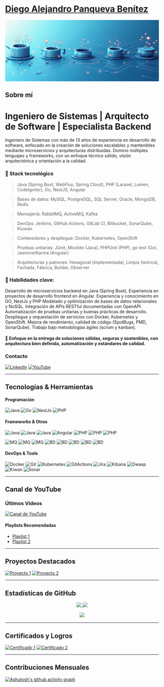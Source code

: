 # [Diego Alejandro Panqueva Benítez](https://www.linkedin.com/in/diego-alejandro-panqueva-benitez)


<img src="./assets/banner.jpg" alt="Banner Personalizado" width="600" height="200">

## Sobre mí
# Ingeniero de Sistemas | Arquitecto de Software | Especialista Backend
Ingeniero de Sistemas con más de 13 años de experiencia en desarrollo de software, enfocado en la creación de soluciones escalables y mantenibles mediante microservicios y arquitecturas distribuidas. Domino múltiples lenguajes y frameworks, con un enfoque técnico sólido, visión arquitectónica y orientación a la calidad.

### 🔧 Stack tecnológico
>Java (Spring Boot, WebFlux, Spring Cloud), PHP (Laravel, Lumen, CodeIgniter), Go, NestJS, Angular

>Bases de datos: MySQL, PostgreSQL, SQL Server, Oracle, MongoDB, Redis

>Mensajería: RabbitMQ, ActiveMQ, Kafka

>DevOps: Jenkins, GitHub Actions, GitLab CI, Bitbucket, SonarQube, Kiuwan

>Contenedores y despliegue: Docker, Kubernetes, OpenShift

>Pruebas unitarias: JUnit, Mockito (Java), PHPUnit (PHP), go test (Go), Jasmine/Karma (Angular)

>Arquitecturas y patrones: Hexagonal (implementada), Limpia (teórica), Fachada, Fábrica, Builder, Observer

### 💼 Habilidades clave:
Desarrollo de microservicios backend en Java (Spring Boot). 
Experiencia en proyectos de desarrollo frontend en Angular.
Experiencia y conocimiento en GO, NestJs y PHP
Modelado y optimización de bases de datos relacionales y NoSQL.
Integración de APIs RESTful documentadas con OpenAPI.
Automatización de pruebas unitarias y buenas prácticas de desarrollo.
Despliegue y orquestación de servicios con Docker, Kubernetes y OpenShift.
Mejora de rendimiento, calidad de código (SpotBugs, PMD, SonarQube).
Trabajo bajo metodologías ágiles (scrum y kanban).

#### 🎯 Enfoque en la entrega de soluciones sólidas, seguras y sostenibles, con arquitectura bien definida, automatización y estándares de calidad.

### Contacto
[![LinkedIn](https://img.shields.io/badge/-LinkedIn-blue?style=flat&logo=linkedin)](https://www.linkedin.com/in/diego-alejandro-panqueva-benitez)
[![YouTube](https://img.shields.io/badge/-YouTube-red?style=flat&logo=youtube)](https://www.youtube.com/@dpanqueva)

---

## Tecnologías & Herramientas
#### Programación
![Java](https://img.shields.io/badge/-Java-black?style=flat-square&logo=java)
![Go](https://img.shields.io/badge/-Go-black?style=flat-square&logo=go)
![NestJs](https://img.shields.io/badge/-NestJs-black?style=flat-square&logo=nestjs)
![PHP](https://img.shields.io/badge/-PHP-black?style=flat-square&logo=php)


<!-- Agrega más tecnologías según corresponda -->

#### Frameworks & Otros
![Java](https://img.shields.io/badge/-SpringBoot-black?style=flat-square&logo=springboot)
![Java](https://img.shields.io/badge/-WebFlux-black?style=flat-square&logo=springboot)
![Java](https://img.shields.io/badge/-Vertx-black?style=flat-square&logo=vertx)
![Angular](https://img.shields.io/badge/-Angular-black?style=flat-square&logo=angular)
![PHP](https://img.shields.io/badge/-Lumen-black?style=flat-square&logo=lumen)
![PHP](https://img.shields.io/badge/-Codeigniter-black?style=flat-square&logo=codeigniter)
![PHP](https://img.shields.io/badge/-Laravel-black?style=flat-square&logo=laravel)

![MQ](https://img.shields.io/badge/-AMQ-black?style=flat-square&logo=amq)
![MQ](https://img.shields.io/badge/-RabbitMQ-black?style=flat-square&logo=rabbitMq)
![MQ](https://img.shields.io/badge/-Kafka-black?style=flat-square&logo=kafka)
![BD](https://img.shields.io/badge/-Mysql-black?style=flat-square&logo=mysql)
![BD](https://img.shields.io/badge/-SqlServer-black?style=flat-square&logo=sqlserver)
![BD](https://img.shields.io/badge/-Postgresql-black?style=flat-square&logo=postgresql)
![BD](https://img.shields.io/badge/-OracleBD-black?style=flat-square&logo=oracledb)
![BD](https://img.shields.io/badge/-Mongodb-black?style=flat-square&logo=mongodb)

<!-- Agrega más frameworks según corresponda -->

#### DevOps & Tools
![Docker](https://img.shields.io/badge/-Docker-black?style=flat-square&logo=docker)
![Git](https://img.shields.io/badge/-Git-black?style=flat-square&logo=git)
![Kubernetes](https://img.shields.io/badge/-Kubernetes-black?style=flat-square&logo=kubernetes)
![GitActions](https://img.shields.io/badge/-GitActions-black?style=flat-square&logo=git)
![Jira](https://img.shields.io/badge/-Jira-black?style=flat-square&logo=jira)
![Kibana](https://img.shields.io/badge/-Kibana-black?style=flat-square&logo=kibana)
![Owasp](https://img.shields.io/badge/-Owasp-black?style=flat-square&logo=owasp)
![Kiwan](https://img.shields.io/badge/-Kiwan-black?style=flat-square&logo=kiwan)
![Sonar](https://img.shields.io/badge/-Sonar-black?style=flat-square&logo=sonar)

<!-- Agrega más herramientas según corresponda -->

---

## Canal de YouTube
### Últimos Videos
[![Canal de YouTube](https://img.shields.io/badge/-YouTube-red?style=flat&logo=youtube)](tu-canal-youtube)

#### Playlists Recomendadas
* [Playlist 1](link-playlist-1)
* [Playlist 2](link-playlist-2)

---

## Proyectos Destacados
[![Proyecto 1](https://github-readme-stats.vercel.app/api/pin/?username=tu-usuario&repo=proyecto-1)](link-proyecto-1)
[![Proyecto 2](https://github-readme-stats.vercel.app/api/pin/?username=tu-usuario&repo=proyecto-2)](link-proyecto-2)

---

## Estadísticas de GitHub
<p align="center">
  <a href="https://github.com/dpanqueva">
    <img height="180em" src="https://github-readme-stats-eight-theta.vercel.app/api?username=dpanqueva&show_icons=true&theme=algolia&include_all_commits=true&count_private=true"/>
  </a>
  <a href="https://github.com/dpanqueva">
    <img height="180em" src="https://github-readme-stats-eight-theta.vercel.app/api/top-langs/?username=dpanqueva&layout=compact&langs_count=8&theme=algolia"/>
  </a>
</p>

<p align="center">
  <img height="180em" src="https://github-readme-streak-stats.herokuapp.com/?user=dpanqueva&theme=dark&hide_border=true"/>
</p>

---

## Certificados y Logros
[![Certificado 1](certificado-1-url)](certificado-1-url)
[![Certificado 2](certificado-2-url)](certificado-2-url)

---

## Contribuciones Mensuales
[![Ashutosh's github activity graph](https://activity-graph.herokuapp.com/graph?username=tu-usuario&bg_color=ffffff&color=000000&line=000000&point=000000)](https://github.com/ashutosh00710/github-readme-activity-graph)

